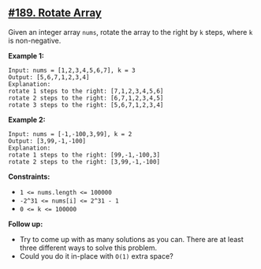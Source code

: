 ## [#189. Rotate Array](https://leetcode.com/problems/rotate-array)

Given an integer array `nums`, rotate the array to the right by `k` steps, where `k` is non-negative.

**Example 1:**
````
Input: nums = [1,2,3,4,5,6,7], k = 3
Output: [5,6,7,1,2,3,4]
Explanation:
rotate 1 steps to the right: [7,1,2,3,4,5,6]
rotate 2 steps to the right: [6,7,1,2,3,4,5]
rotate 3 steps to the right: [5,6,7,1,2,3,4]
````
**Example 2:**
````
Input: nums = [-1,-100,3,99], k = 2
Output: [3,99,-1,-100]
Explanation:
rotate 1 steps to the right: [99,-1,-100,3]
rotate 2 steps to the right: [3,99,-1,-100]
````

**Constraints:**
* `1 <= nums.length <= 100000`
* `-2^31 <= nums[i] <= 2^31 - 1`
* `0 <= k <= 100000`

**Follow up:**
* Try to come up with as many solutions as you can. There are at least three different ways to solve this problem.
* Could you do it in-place with `O(1)` extra space?